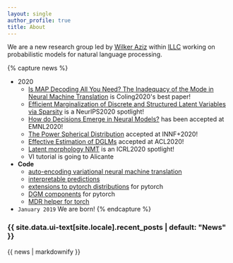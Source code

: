```yaml
---
layout: single
author_profile: true
title: About
---
```


We are a new research group led by [Wilker Aziz](http://wilkeraziz.github.io) within [ILLC](http://www.illc.uva.nl) working on probabilistic models for natural language processing. 




{% capture news %}
* 2020
    * [Is MAP Decoding All You Need? The Inadequacy of the Mode in Neural Machine Translation](https://arxiv.org/pdf/2005.10283.pdf) is Coling2020's best paper!
    * [Efficient Marginalization of Discrete and Structured Latent Variables via Sparsity](https://arxiv.org/pdf/2007.01919.pdf) is a NeurIPS2020 spotlight!
    * [How do Decisions Emerge in Neural Models?](https://arxiv.org/pdf/2004.14992.pdf) has been accepted at EMNL2020!
    * [The Power Spherical Distribution](https://arxiv.org/pdf/2006.04437.pdf) accepted at INNF+2020!
    * [Effective Estimation of DGLMs](https://www.aclweb.org/anthology/2020.acl-main.646.pdf) accepted at ACL2020!
    * [Latent morphology NMT](https://arxiv.org/pdf/1910.13890.pdf) is an ICRL2020 spotlight!
    * VI tutorial is going to Alicante
* **Code** 
    * [auto-encoding variational neural machine translation](https://github.com/Roxot/AEVNMT.pt)
    * [interpretable predictions](https://github.com/bastings/interpretable_predictions)
    * [extensions to pytorch distributions](https://github.com/probabll/dists.pt) for pytorch
    * [DGM components](https://github.com/probabll/dgm.pt) for pytorch
    * [MDR helper for torch](https://github.com/EelcovdW/pytorch-constrained-opt)
* `January 2019` We are born!
{% endcapture %}

<h3 class="archive__subtitle">{{ site.data.ui-text[site.locale].recent_posts | default: "News" }}</h3>
<div class="notice--info">{{ news | markdownify }}</div>
